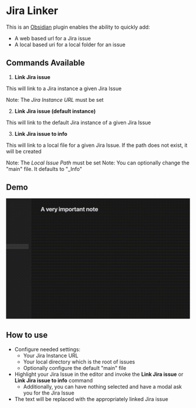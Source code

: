 # Jira Linker

This is an [Obsidian](https://obsidian.md) plugin enables the ability to quickly add:
 - A web based url for a Jira issue
 - A local based uri for a local folder for an issue

## Commands Available
1. **Link Jira issue**

This will link to a Jira instance a given Jira Issue

Note: The *Jira Instance URL* must be set

2. **Link Jira issue (default instance)**

This will link to the default Jira instance of a given Jira Issue

3. **Link Jira issue to info**

This will link to a local file for a given Jira Issue. If the path does not exist, it will be created

Note: The *Local Issue Path* must be set
Note: You can optionally change the "main" file. It defaults to "_Info"

## Demo

![demo gif](./documentation/demo.gif)

## How to use

- Configure needed settings:
  -  Your Jira Instance URL
  -  Your local directory which is the root of issues
  -  Optionally configure the default "main" file
- Highlight your Jira Issue in the editor and invoke the **Link Jira issue** or **Link Jira issue to info** command
  - Additionally, you can have nothing selected and have a modal ask you for the Jira Issue
- The text will be replaced with the appropriately linked Jira issue
